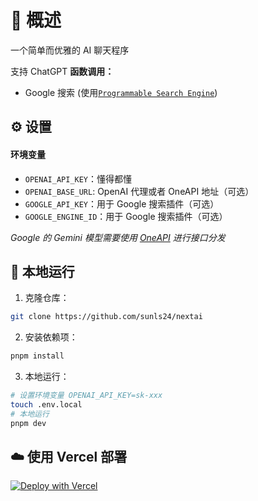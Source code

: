 # 💬 概述

一个简单而优雅的 AI 聊天程序

支持 ChatGPT **函数调用：**

- Google 搜索 (使用[`Programmable Search Engine`](https://programmablesearchengine.google.com/about/))

## ⚙️ 设置

#### 环境变量

- `OPENAI_API_KEY`：懂得都懂
- `OPENAI_BASE_URL`: OpenAI 代理或者 OneAPI 地址（可选）
- `GOOGLE_API_KEY`：用于 Google 搜索插件（可选）
- `GOOGLE_ENGINE_ID`：用于 Google 搜索插件（可选）

_Google 的 Gemini 模型需要使用 [OneAPI](https://github.com/songquanpeng/one-api) 进行接口分发_

## 🚀 本地运行

1. 克隆仓库：

```sh
git clone https://github.com/sunls24/nextai
```

2. 安装依赖项：

```bash
pnpm install
```

3. 本地运行：

```bash
# 设置环境变量 OPENAI_API_KEY=sk-xxx
touch .env.local
# 本地运行
pnpm dev
```

## ☁️ 使用 Vercel 部署

[![Deploy with Vercel](https://vercel.com/button)](https://vercel.com/new/clone?repository-url=https%3A%2F%2Fgithub.com%2Fsunls24%2Fnextai&env=OPENAI_API_KEY,OPENAI_BASE_URL,GOOGLE_API_KEY,GOOGLE_ENGINE_ID)
